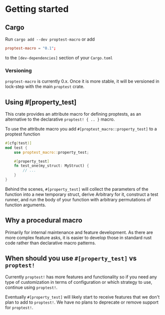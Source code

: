 # Getting started

## Cargo

Run `cargo add --dev proptest-macro` or add
```toml
proptest-macro = "0.1";
```
to the `[dev-dependencies]` section of your `Cargo.toml`

### Versioning

`proptest-macro` is currently 0.x. Once it is more stable, it will
be versioned in lock-step with the main `proptest` crate.

## Using #[property_test]

This crate provides an attribute macro for defining proptests, as an
alternative to the declarative `proptest! { .. }` macro.

To use the attribute macro you add `#[proptest_macro::property_test]`
to a proptest function

```rust
#[cfg(test)]
mod test {
    use proptest_macro::property_test;

    #[property_test]
    fn test_one(my_struct: MyStruct) {
        // ...
    }
}
```

Behind the scenes, `#[property_test]` will collect the parameters of the function into a new temporary struct, derive Arbitrary for it, construct a test runner, and run the body of your function with arbitrary permutations of function arguments.

## Why a procedural macro

Primarily for internal maintenance and feature development. As there
are more complex feature asks, it is easier to develop those in
standard rust code rather than declarative macro patterns.

## When should you use `#[property_test]` vs `proptest!`

Currently `proptest!` has more features and functionality so if you need
any type of customization in terms of configuration or which strategy
to use, continue using `proptest!`.

Eventually `#[property_test]` will likely start to receive features
that we don't plan to add to `proptest!`. We have no plans to deprecate or remove support for `proptest!`.

